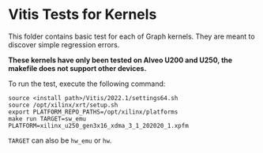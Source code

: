 # Vitis Tests for Kernels

This folder contains basic test for each of Graph kernels. They are meant to discover simple regression errors.

**These kernels have only been tested on Alveo U200 and U250, the makefile does not support other devices.**

To run the test, execute the following command:

```
source <install path>/Vitis/2022.1/settings64.sh
source /opt/xilinx/xrt/setup.sh
export PLATFORM_REPO_PATHS=/opt/xilinx/platforms
make run TARGET=sw_emu PLATFORM=xilinx_u250_gen3x16_xdma_3_1_202020_1.xpfm
```

`TARGET` can also be `hw_emu` or `hw`.
